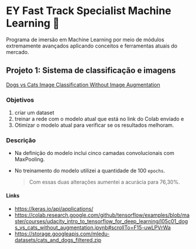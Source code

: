 # EY Fast Track Specialist Machine Learning :rocket:

Programa de imersão em Machine Learning por meio de módulos extremamente
avançados aplicando conceitos e ferramentas atuais do mercado.

## Projeto 1: Sistema de classificação e imagens

[Dogs vs Cats Image Classification Without Image Augmentation](https://github.com/htmribeiro/machine-learning-EY/blob/main/projeto-1-sistema-de-classificacao-de-imagens/dogs_vs_cats_without_augmentation.ipynb)

### Objetivos

1) criar um dataset
2) treinar a rede com o modelo atual que está no link do Colab enviado e 
3) Otimizar o modelo atual para verificar se os resultados melhoram.

### Descrição

* Na definição do modelo inclui cinco camadas convolucionais com MaxPooling.
* No treinamento do modelo utilizei a quantidade de 100 `epochs`.

  > Com essas duas alterações aumentei a acurácia para 76,30%.

#### Links

* <https://keras.io/api/applications/>
* <https://colab.research.google.com/github/tensorflow/examples/blob/master/courses/udacity_intro_to_tensorflow_for_deep_learning/l05c01_dogs_vs_cats_without_augmentation.ipynb#scrollTo=F15-uwLPVrWa>
* <https://storage.googleapis.com/mledu-datasets/cats_and_dogs_filtered.zip>
